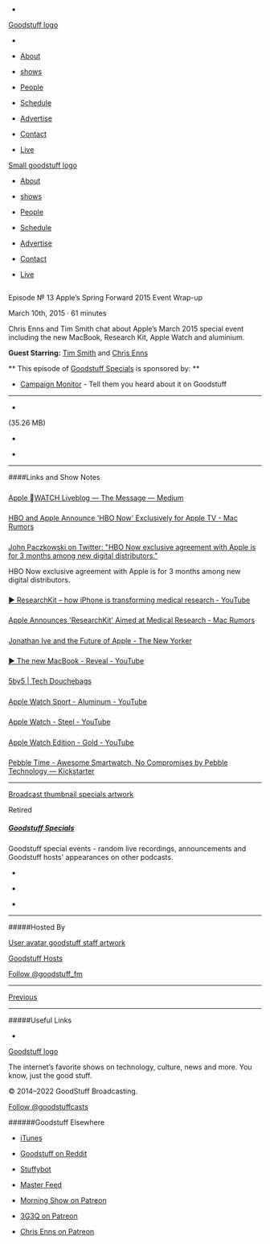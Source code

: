 

-
[Goodstuff logo](http://www.goodstuff.network/)[](/assets/goodstuff_logo-17c1fe6f378352de5d7345f76152130b.svg)

-


-  [About](/about)

-  [shows](/shows)

-  [People](/people)

-  [Schedule](/schedule)

-  [Advertise](/advertise)

-  [Contact](/contact)

-  [Live](/live)


[Small goodstuff logo](http://www.goodstuff.network/)[](/assets/small_goodstuff_logo-bf032e72b9ec41494f4d90905f1ad619.svg)


-  [About](/about)

-  [shows](/shows)

-  [People](/people)

-  [Schedule](/schedule)

-  [Advertise](/advertise)

-  [Contact](/contact)

-  [Live](/live)


##
Episode № 13
Apple’s Spring Forward 2015 Event Wrap-up


March 10th, 2015
·
61
minutes


Chris Enns and Tim Smith chat about Apple’s March 2015 special event including the new MacBook, Research Kit, Apple Watch and aluminium.


**Guest Starring:**
[Tim Smith](/people/ttimsmith) and  [Chris Enns](/people/chris-enns)


**
This episode of
[Goodstuff Specials](/specials)
is sponsored by:
**


-  [Campaign Monitor](http://www.campaignmonitor.com/) - Tell them you heard about it on Goodstuff


------------------------------


-
[](https://goodstuffs3.s3.amazonaws.com/uploads/specials-13.mp3)(35.26 MB)

-
[](http://twitter.com/intent/tweet?text=Goodstuff%20Specials%20%E2%84%96%2013%20on%20@goodstuff_fm%20-%20http://goodstuff.network/specials/13)

-
[](http://www.facebook.com/sharer/sharer.php?u=http://goodstuff.network/specials/13)


------------------------------


####Links and Show Notes

#####
[Apple WATCH Liveblog — The Message — Medium](https://medium.com/message/apple-watch-liveblog-87efbbf8509f)


#####
[HBO and Apple Announce 'HBO Now' Exclusively for Apple TV - Mac Rumors](http://www.macrumors.com/2015/03/09/hbo-now-apple-tv/)


#####
[John Paczkowski on Twitter: "HBO Now exclusive agreement with Apple is for 3 months among new digital distributors."](https://twitter.com/JohnPaczkowski/status/574985403607863296)


HBO Now exclusive agreement with Apple is for 3 months among new digital distributors.


#####
[▶ ResearchKit – how iPhone is transforming medical research - YouTube](https://www.youtube.com/watch?v=VyY2qPb6c0c)


#####
[Apple Announces 'ResearchKit' Aimed at Medical Research - Mac Rumors](http://www.macrumors.com/2015/03/09/apple-announces-researchkit/)


#####
[Jonathan Ive and the Future of Apple - The New Yorker](http://www.newyorker.com/magazine/2015/02/23/shape-things-come)


#####
[▶ The new MacBook - Reveal - YouTube](https://www.youtube.com/watch?v=5-e7NFINJas)


#####
[5by5 | Tech Douchebags](http://5by5.tv/tdb)


#####
[Apple Watch Sport - Aluminum - YouTube](https://www.youtube.com/watch?v=ibklpzKai-o)


#####
[Apple Watch - Steel - YouTube](https://www.youtube.com/watch?v=ijex5274t_c)


#####
[Apple Watch Edition - Gold - YouTube](https://www.youtube.com/watch?v=dDAP9OWtQro)


#####
[Pebble Time - Awesome Smartwatch, No Compromises by Pebble Technology — Kickstarter](https://www.kickstarter.com/projects/597507018/pebble-time-awesome-smartwatch-no-compromises?gclid=Cj0KEQjwrPqnBRD56dGe1o_WlZsBEiQAb5ugt_CCKE--0_I7Y_pUwn1fMZl45vjTo6gyzB1Muv1t6hsaAkTQ8P8HAQ)


------------------------------


[Broadcast thumbnail specials artwork](/specials)[](https://goodstuffs3.s3.amazonaws.com/uploads/broadcast/image/24/broadcast_thumbnail_specials_artwork.png)

Retired


##### [Goodstuff Specials](/specials)


Goodstuff special events - random live recordings, announcements and Goodstuff hosts' appearances on other podcasts.

-
[](https://itunes.apple.com/us/podcast/goodstuff-specials/id854159948?mt=2)

-
[](/specials/feed)

-
[](mailto:sponsorship+specials@goodstuff.network?subject=%5BGoodStuff%20FM%5D%20Sponsorship%20Inquiry%20for%20Goodstuff%20Specials)


------------------------------


#####Hosted By


[User avatar goodstuff staff artwork](/people/goodstuff-hosts)[](https://goodstuffs3.s3.amazonaws.com/uploads/user/avatar/38/user_avatar_goodstuff-staff_artwork.png)

[Goodstuff Hosts](/people/goodstuff-hosts)


[Follow @goodstuff_fm](https://twitter.com/goodstuff_fm)


------------------------------


[Previous](/specials/12)


------------------------------


#####Useful Links

-
[](mailto:contact+specials@goodstuff.network?subject=%5BGoodstuff%20FM%5D%20Feedback%20for%20Goodstuff%20Specials)


[Goodstuff logo](http://www.goodstuff.network/)[](/assets/goodstuff_logo-17c1fe6f378352de5d7345f76152130b.svg)


The internet’s favorite shows on technology, culture, news and more. You know, just the good stuff.


© 2014–2022 GoodStuff Broadcasting.

[Follow @goodstuffcasts](https://twitter.com/goodstuffcasts)


######Goodstuff Elsewhere

-  [iTunes](https://itunes.apple.com/us/artist/goodstuff-fm/id843385597?mt=2)

-  [Goodstuff on Reddit](https://www.reddit.com/r/Goodstuff_fm/)

-  [Stuffybot](http://stuffybot.goodstuff.network)

-  [Master Feed](/master/feed)

-  [Morning Show on Patreon](https://www.patreon.com/morningshow)

-  [3G3Q on Patreon](https://www.patreon.com/3g3q)

-  [Chris Enns on Patreon](https://www.patreon.com/ichris)
